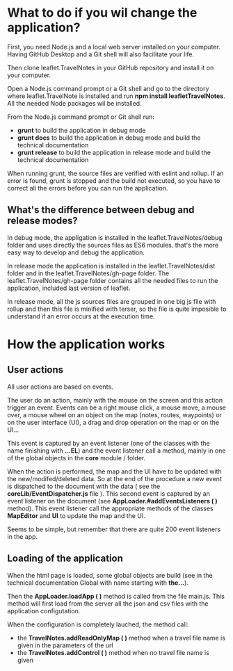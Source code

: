 # What to do if you wil change the application?

First, you need Node.js and a local web server installed on your computer. Having GitHub Desktop and a Git shell will also facilitate your life.

Then clone leaflet.TravelNotes in your GitHub repository and install it on your computer.

Open a Node.js command prompt or a Git shell and go to the directory where leaflet.TravelNote is installed and run __npm install leafletTravelNotes__. All the needed Node packages wil be installed.

From the Node.js command prompt or Git shell run:
- __grunt__ to build the application in debug mode
- __grunt docs__ to build the application in debug mode and build the technical documentation
- __grunt release__ to build the application in release mode and build the technical documentation

When running grunt, the source files are verified with eslint and rollup. If an error is found, grunt is stopped and the build not executed, so you have to correct all the errors before you can run the application.

## What's the difference between debug and release modes?

In debug mode, the appligation is installed in the leaflet.TravelNotes/debug folder and uses directly the sources files as ES6 modules. that's the more easy way to develop and debug the application.

In release mode the application is installed in the leaflet.TravelNotes/dist folder and in the leaflet.TravelNotes/gh-page folder. The leaflet.TravelNotes/gh-page folder contains all the needed files
to run the application, included last version of leaflet. 

In release mode, all the js sources files are grouped in one big js file with rollup and then this file is minified with terser, so the file is quite imposible to understand if an error occurs at the execution time.

# How the application works

## User actions

All user actions are based on events. 

The user do an action, mainly with the mouse on the screen and this action trigger an event. Events can be a right mouse click, a mouse move, a mouse over, a mouse wheel on an object on 
the map (notes, routes, waypoints) or on the user interface (UI), a drag and drop operation on the map or on the UI...

This event is captured by an event listener (one of the classes with the name finishing with __...EL__) and the event listener call a method, mainly in one of the global objects in the __core__ module / folder.

When the action is performed, the map and the UI have to be updated with the new/modifed/deleted data. So at the end of the procedure a new event is dispatched to the document with the data
( see the __coreLib/EventDispatcher.js__ file ). This second event is captured by an event listener on the document (see  __AppLoader.#addEventsListeners ( )__ method). This event listener call the appropriate methods 
of the classes __MapEditor__ and __UI__ to update the map and the UI.

Seems to be simple, but remember that there are quite 200 event listeners in the app.

## Loading of the application

When the html page is loaded, some global objects are build (see in the technical documentation Global with name starting with __the...__).

Then the __AppLoader.loadApp ( )__ method is called from the file main.js. This method will first load from the server all the json and csv files with the application configutation.

When the configuration is completely lauched, the method call:
- the __TravelNotes.addReadOnlyMap ( )__ method when a travel file name is given in the parameters of the url
- the __TravelNotes.addControl ( )__ method when no travel file name is given